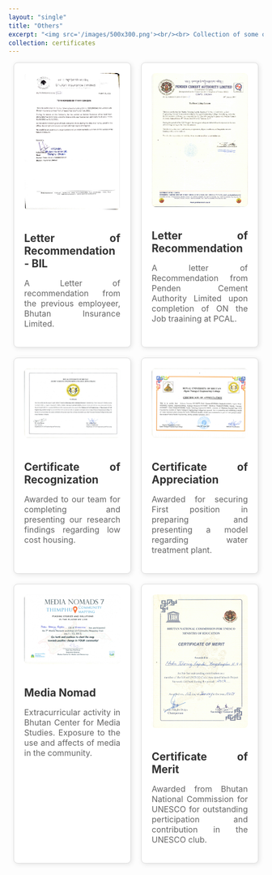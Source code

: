 ```yaml
---
layout: "single"
title: "Others"
excerpt: "<img src='/images/500x300.png'><br/><br> Collection of some of the certificates other than Academics"
collection: certificates
---
```


<div class="certificate-container">
  <div class="certificate">
    <img title="a title" alt="Alt text" src="/images/Certifications/others/Recommendation BIL_page-0001.jpg" class="certificate-image" onclick="openModal(this)">
    <div class="certificate-details">
      <h2>Letter of Recommendation - BIL</h2>
      <p>A Letter of recommendation from the previous employeer, Bhutan Insurance Limited.</p>
    </div>
  </div>
  <div class="certificate">
    <img title="a title" alt="Alt text" src="/images/Certifications/others/OJT-PCAL-Letter.jpg" class="certificate-image" onclick="openModal(this)">
    <div class="certificate-details">
      <h2>Letter of Recommendation</h2>
      <p>A letter of Recommendation from Penden Cement Authority Limited upon completion of ON the Job traaining at PCAL.</p>
    </div>
  </div>
  <div class="certificate">
    <img title="a title" alt="Alt text" src="/images/Certifications/others/Copy of Project JNEC.jpg" class="certificate-image" onclick="openModal(this)">
    <div class="certificate-details">
      <h2>Certificate of Recognization</h2>
      <p>Awarded to our team for completing and presenting our research findings regarding low cost housing.</p>
    </div>
  </div>
  <div class="certificate">
    <img title="a title" alt="Alt text" src="/images/Certifications/others/Copy of model Certiifcate.jpg" class="certificate-image" onclick="openModal(this)">
    <div class="certificate-details">
      <h2>Certificate of Appreciation</h2>
      <p>Awarded for securing First position in preparing and presenting a model regarding water treatment plant.</p>
    </div>
  </div>
  <div class="certificate">
    <img title="a title" alt="Alt text" src="/images/Certifications/others/media Nomads.jpg" class="certificate-image" onclick="openModal(this)">
    <div class="certificate-details">
      <h2>Media Nomad</h2>
      <p>Extracurricular activity in Bhutan Center for Media Studies. Exposure to the use and affects of media in the community.</p>
    </div>
  </div>
  <div class="certificate">
    <img title="a title" alt="Alt text" src="/images/Certifications/others/UNICEF Club.jpg" class="certificate-image" onclick="openModal(this)">
    <div class="certificate-details">
      <h2>Certificate of Merit</h2>
      <p>Awarded from Bhutan National Commission for UNESCO for outstanding perticipation and contribution in the UNESCO club.</p>
    </div>
  </div>
 
  <!-- Repeat for other certificates -->
</div>
<!-- Image Modal -->
<div id="imageModal" class="modal">
  <span class="close" onclick="closeModal()">&times;</span>
  <img class="modal-content" id="modalImage">
</div>

<style>
.certificate-container {
    display: flex;
    flex-wrap: wrap;
    justify-content: center;
    gap: 20px;
  }

.certificate {
display: flex;
flex-direction: column;
align-items: center;
padding: 20px;
border: 1px solid #ddd;
border-radius: 8px;
box-shadow: 2px 2px 10px rgba(0, 0, 0, 0.1);
background-color: #fff;
width: calc(50% - 20px);
box-sizing: border-box;
text-align: center;
}

.certificate-image {
width: 100%;
max-width: 400px;
height: auto;
border-radius: 8px;
cursor: pointer;
transition: transform 0.3s ease;
}

.certificate-image:hover {
transform: scale(1.05);
}

.certificate-details {
width: 100%;
margin-top: 15px;
text-align: justify;
}

.certificate-details h2 {
margin-bottom: 10px;
color: #333;
}

.certificate-details p {
color: #666;
font-size: 16px;
}

.modal {
display: none;
position: fixed;
z-index: 1000;
left: 0;
top: 0;
width: 100vw;
height: 100vh;
background-color: rgba(0, 0, 0, 0.9);
justify-content: center;
align-items: center;
}

.modal-content {
max-width: 95vw;
max-height: 95vh;
border-radius: 8px;
object-fit: contain;
}

.close {
position: absolute;
top: 15px;
right: 25px;
color: white;
font-size: 40px;
font-weight: bold;
cursor: pointer;
transition: color 0.3s ease;
z-index: 1001;
}

.close:hover {
color: #ccc;

}
</style>

<script>
  function openModal(img) {
    var modal = document.getElementById("imageModal");
    var modalImg = document.getElementById("modalImage");
    modal.style.display = "flex"; // Use flex to center the image
    modalImg.src = img.src;
  }

  function closeModal() {
    var modal = document.getElementById("imageModal");
    modal.style.display = "none";
  }

  // Close modal when clicking outside the image
  window.onclick = function(event) {
    var modal = document.getElementById("imageModal");
    if (event.target == modal) {
      modal.style.display = "none";
    }
  }
</script>
